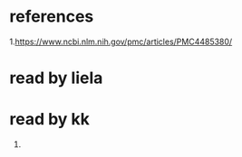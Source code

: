 # references


1.https://www.ncbi.nlm.nih.gov/pmc/articles/PMC4485380/


# read by liela

# read by kk
1)

